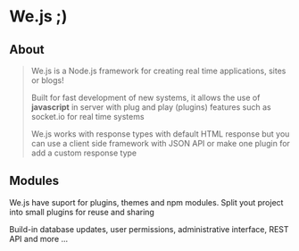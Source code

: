 # We.js ;)

## About

> We.js is a Node.js framework for creating real time applications, sites or blogs!
> 
> Built for fast development of new systems, it allows the use of **javascript** in server with plug and play (plugins) features such as socket.io for real time systems
> 
> We.js works with response types with default HTML response but you can use a client side framework with JSON API or make one plugin for add a custom response type

## Modules

We.js have suport for plugins, themes and npm modules. 
Split yout project into small plugins for reuse and sharing

Build-in database updates, user permissions, administrative interface, REST API and more ...
